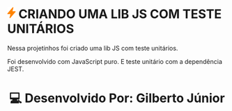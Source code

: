 # ![DevSuperior logo](https://raw.githubusercontent.com/devsuperior/bds-assets/main/ds/devsuperior-logo-small.png) CRIANDO UMA LIB JS COM TESTE UNITÁRIOS

Nessa projetinhos foi criado uma lib JS com teste unitários.

Foi desenvolvido com JavaScript puro. E teste unitário com a dependência JEST.

<h1 align="center">💻 Desenvolvido Por: Gilberto Júnior</h1>
